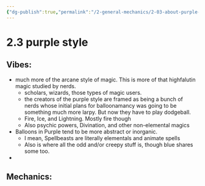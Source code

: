 ```yaml
---
{"dg-publish":true,"permalink":"/2-general-mechanics/2-03-about-purple-style/"}
---
```


# 2.3 purple style 

## Vibes:
- much more of the arcane style of magic. This is more of that highfalutin magic studied by nerds.
	- scholars, wizards, those types of magic users.
	- the creators of the purple style are framed as being a bunch of nerds whose initial plans for balloonamancy was going to be something much more larpy. But now they have to play dodgeball.
	- Fire, Ice, and Lightning. Mostly fire though
	- Also psychic powers, Divination, and other non-elemental magics
- Balloons in Purple tend to be more abstract or inorganic.
	- I mean, Spellbeasts are literally elementals and animate spells
	- Also is where all the odd and/or creepy stuff is, though blue shares some too.
- 


## Mechanics: